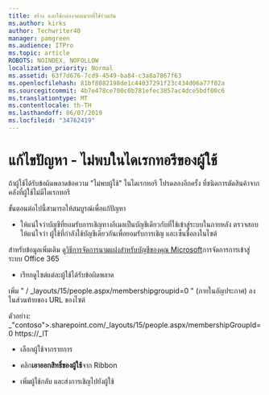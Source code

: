 ```yaml
---
title: สร้าง และใช้กล่องจดหมายที่ใช้ร่วมกัน
ms.author: kirks
author: Techwriter40
manager: pamgreen
ms.audience: ITPro
ms.topic: article
ROBOTS: NOINDEX, NOFOLLOW
localization_priority: Normal
ms.assetid: 63f7d676-7cd9-4549-ba84-c3a8a7867f63
ms.openlocfilehash: 81bf8082198de1c44037291f23c434d06a77f02a
ms.sourcegitcommit: 4b7e478ce700c0b781efec3857ac4dce5bdf00c6
ms.translationtype: MT
ms.contentlocale: th-TH
ms.lasthandoff: 06/07/2019
ms.locfileid: "34762419"
---
```

# <a name="troubleshoot-issue---user-not-found-in-directory"></a>แก้ไขปัญหา - ไม่พบในไดเรกทอรีของผู้ใช้

ถ้าผู้ใช้ได้รับข้อผิดพลาดข้อความ "ไม่พบผู้ใช้" ในไดเรกทอรี โปรดลองอีกครั้ง ที่ชนิดการตัดสินค้าจากคลังที่ผู้ใช้ไม่มีไดเรกทอรี

ขั้นตอนต่อไปนี้สามารถให้สมบูรณ์เพื่อแก้ปัญหา

- ให้แน่ใจว่าบัญชีที่ยอมรับการเชิญทางอีเมลเป็นบัญชีเดียวกับที่ใช้เข้าสู่ระบบในภายหลัง ตรวจสอบให้แน่ใจว่า ผู้ใช้ที่กำลังใช้บัญชีเดียวกันเพื่อยอมรับการเชิญ และเซ็นชื่อลงในไซต์ 

สำหรับข้อมูลเพิ่มเติม ดู[วิธีการจัดการนามแฝงสำหรับบัญชีของคุณ Microsoft</a>การจัดการการเข้าสู่ระบบ Office 365](https://support.microsoft.com/help/12407/microsoft-account-how-to-manage-aliases) 

- เรียกดูไซต์แต่ละผู้ใช้ได้รับข้อผิดพลาด 

เพิ่ม " / _layouts/15/people.aspx/membershipgroupid=0 " (ภายในอัญประกาศ) ลงในส่วนท้ายของ URL ของไซต์ 

ตัวอย่าง: _"contoso">.sharepoint.com/_layouts/15/people.aspx/membershipGroupId=0 https://_lT

- เลือกผู้ใช้จากรายการ

- คลิก**เอาออกสิทธิ์ของผู้ใช้**จาก Ribbon 
-  เพิ่มผู้ใช้กลับ และส่งการเชิญไปยังผู้ใช้

